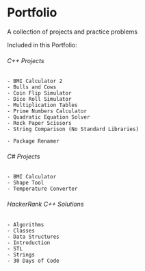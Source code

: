 # Portfolio  
A collection of projects and practice problems  
  
Included in this Portfolio:  
###### C++ Projects  
	- BMI Calculator 2
	- Bulls and Cows  
	- Coin Flip Simulator  
	- Dice Roll Simulator 
	- Multiplication Tables
	- Prime Numbers Calculator  
	- Quadratic Equation Solver  
	- Rock Paper Scissors   
	- String Comparison (No Standard Libraries)
	
	- Package Renamer  
  
###### C# Projects  
	- BMI Calculator  
	- Shape Tool
	- Temperature Converter  
	
###### HackerRank C++ Solutions  
	- Algorithms  
	- Classes  
	- Data Structures  
	- Introduction  
	- STL  
	- Strings  
	- 30 Days of Code  